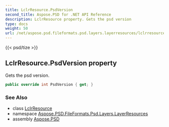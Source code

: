 ```yaml
---
title: LclrResource.PsdVersion
second_title: Aspose.PSD for .NET API Reference
description: LclrResource property. Gets the psd version
type: docs
weight: 50
url: /net/aspose.psd.fileformats.psd.layers.layerresources/lclrresource/psdversion/
---
```

{{< psd/tize >}}
## LclrResource.PsdVersion property

Gets the psd version.

```csharp
public override int PsdVersion { get; }
```

### See Also

* class [LclrResource](../)
* namespace [Aspose.PSD.FileFormats.Psd.Layers.LayerResources](../../lclrresource/)
* assembly [Aspose.PSD](../../../)


